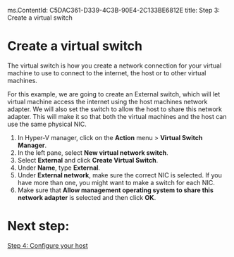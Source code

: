 ms.ContentId: C5DAC361-D339-4C3B-90E4-2C133BE6812E
title: Step 3: Create a virtual switch

# Create a virtual switch #

The virtual switch is how you create a network connection for your virtual machine to use to connect to the internet, the host or to other virtual machines.

For this example, we are going to create an External switch, which will let virtual machine access the internet using the host machines network adapter. We will also set the switch to allow the host to share this network adapter. This will make it so that both the virtual machines and the host can use the same physical NIC.

1. In Hyper-V manager, click on the **Action** menu > **Virtual Switch Manager**.
2. In the left pane, select **New virtual network switch**.
3. Select **External** and click **Create Virtual Switch**. 
4. Under **Name**, type **External**.
5. Under **External network**, make sure the correct NIC is selected. If you have more than one, you might want to make a switch for each NIC.
6. Make sure that **Allow management operating system to share this network adapter** is selected and then click **OK**. 

# Next step: #
[Step 4: Configure your host](step4.md)